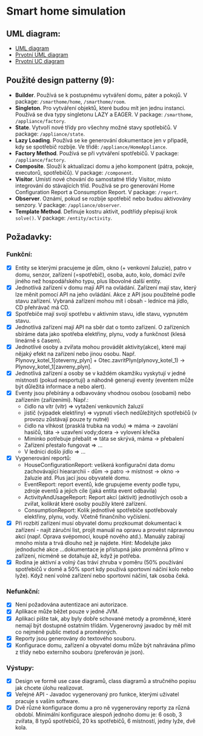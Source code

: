 # Smart home simulation

## UML diagram:
- [UML diagram](diagram/uml_final.pdf)
- [Prvotní UML diagram](diagram/uml_v1.pdf)
- [Prvotní UC diagram](diagram/uc_v1.pdf)

## Použité design patterny (9):
- **Builder**. Používá se k postupnému vytváření domu, páter a pokojů. V package: `/smarthome/home`, `/smarthome/room`.
- **Singleton**. Pro vytváření objektů, které budou mít jen jednu instanci. Používá se dva typy singletonu LAZY a EAGER. V package: `/smarthome`, `/appliance/factory`.
- **State**. Vytvoří nové třídy pro všechny možné stavy spotřebičů. V package: `/appliance/state`.
- **Lazy Loading**. Používá se ke generování dokumentace jen v připadě, kdy se spotřebič rozbíje. Ve třidě: `/appliance/HomeAppliance`.
- **Factory Method**. Používá se při vytváření spotřebičů. V package: `/appliance/factory`.
- **Composite**. Slouží k aktualizaci domu a jeho komponent (pátra, pokoje, executorů, spotřebičů). V package: `/component`.
- **Visitor**. Umístí nové chování do samostatné třídy Visitor, místo integrování do stávajících tříd. Používá se pro generování Home Configuration Report a Consumption Report. V package: `/report`.
- **Observer**. Oznámí, pokud se rozbíje spotřebič nebo budou aktivovány senzory. V package: `/appliance/observer`.
- **Template Method**. Definuje kostru aktivit, podtřídy přepisují krok `solve()`. V package: `/entity/activity`.

## Požadavky:

### Funkční:
- [x] Entity se kterými pracujeme je dům, okno (+ venkovní žaluzie), patro v domu, senzor, zařízení (=spotřebič), osoba, auto, kolo, domácí zvíře jiného než hospodářského typu, plus libovolné další entity.
- [x] Jednotlivá zařízení v domu mají API na ovládání. Zařízení mají stav, který lze měnit pomocí API na jeho ovládání. Akce z API jsou použitelné podle stavu zařízení. Vybraná zařízení mohou mít i obsah - lednice má jídlo, CD přehrávač má CD.
- [x] Spotřebiče mají svojí spotřebu v aktivním stavu, idle stavu, vypnutém stavu.
- [x] Jednotlivá zařízení mají API na sběr dat o tomto zařízení. O zařízeních sbíráme data jako spotřeba elektřiny, plynu, vody a funkčnost (klesá lineárně s časem).
- [x] Jednotlivé osoby a zvířata mohou provádět aktivity(akce), které mají nějaký efekt na zařízení nebo jinou osobu. Např. Plynovy_kotel_1[oteverny_plyn] + Otec.zavritPlyn(plynovy_kotel_1) -> Plynovy_kotel_1[zavreny_plyn].
- [x] Jednotlivá zařízení a osoby se v každém okamžiku vyskytují v jedné místnosti (pokud nesportují) a náhodně generují eventy (eventem může být důležitá informace a nebo alert).
- [x]  Eventy jsou přebírány a odbavovány vhodnou osobou (osobami) nebo zařízením (zařízeními). Např.:
    - čidlo na vítr (vítr) => vytažení venkovních žaluzií 
    - jistič (výpadek elektřiny) => vypnutí všech nedůležitých spotřebičů (v provozu zůstávají pouze ty nutné)
    - čidlo na vlhkost (prasklá trubka na vodu) => máma -> zavolání hasičů, táta -> uzavření vody;dcera -> vylovení křečka 
    - Miminko potřebuje přebalit => táta se skrývá, máma -> přebalení 
    - Zařízení přestalo fungovat => ...
    - V lednici došlo jídlo => ...
- [x] Vygenerování reportů:
  - HouseConfigurationReport: veškerá konfigurační data domu zachovávající hieararchii - dům -> patro -> místnost -> okno -> žaluzie atd. Plus jací jsou obyvatelé domu. 
  - EventReport: report eventů, kde grupujeme eventy podle typu, zdroje eventů a jejich cíle (jaká entita event odbavila)
  - ActivityAndUsageReport: Report akcí (aktivit) jednotlivých osob a zvířat, kolikrát které osoby použily které zařízení. 
  - ConsumptionReport: Kolik jednotlivé spotřebiče spotřebovaly elektřiny, plynu, vody. Včetně finančního vyčíslení.
- [x] Při rozbití zařízení musí obyvatel domu prozkoumat dokumentaci k zařízení - najít záruční list, projít manuál na opravu a provést nápravnou akcí (např. Oprava svépomocí, koupě nového atd.). Manuály zabírají mnoho místa a trvá dlouho než je najdete. Hint: Modelujte jako jednoduché akce ...dokumentace je přístupná jako proměnná přímo v zařízení, nicméně se dotahuje až, když je potřeba.
- [x] Rodina je aktivní a volný čas tráví zhruba v poměru (50% používání spotřebičů v domě a 50% sport kdy používá sportovní náčiní kolo nebo lyže). Když není volné zařízení nebo sportovní náčiní, tak osoba čeká.

### Nefunkční:
- [x] Není požadována autentizace ani autorizace.
- [x] Aplikace může běžet pouze v jedné JVM.
- [x] Aplikaci pište tak, aby byly dobře schované metody a proměnné, které nemají být dostupné ostatním třídám. Vygenerovný javadoc by měl mít co nejméně public metod a proměnných.
- [x] Reporty jsou generovány do textového souboru.
- [x] Konfigurace domu, zařízení a obyvatel domu může být nahrávána přímo z třídy nebo externího souboru (preferován je json).

### Výstupy:
- [x] Design ve formě use case diagramů, class diagramů a stručného popisu jak chcete úlohu realizovat.
- [x] Veřejné API - Javadoc vygenerovaný pro funkce, kterými uživatel pracuje s vaším software.
- [x] Dvě různé konfigurace domu a pro ně vygenerovány reporty za různá období. Minimální konfigurace alespoň jednoho domu je: 6 osob, 3 zvířata, 8 typů spotřebičů, 20 ks spotřebičů, 6 místností, jedny lyže, dvě kola. 